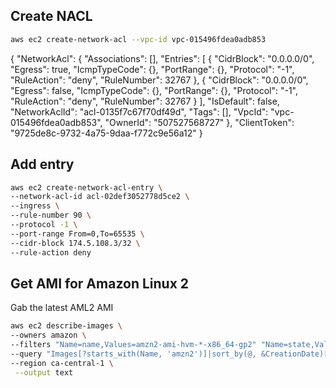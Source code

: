 ## Create NACL

```sh
aws ec2 create-network-acl --vpc-id vpc-015496fdea0adb853
```

{
    "NetworkAcl": {
        "Associations": [],
        "Entries": [
            {
                "CidrBlock": "0.0.0.0/0",
                "Egress": true,
                "IcmpTypeCode": {},
                "PortRange": {},
                "Protocol": "-1",
                "RuleAction": "deny",
                "RuleNumber": 32767
            },
            {
                "CidrBlock": "0.0.0.0/0",
                "Egress": false,
                "IcmpTypeCode": {},
                "PortRange": {},
                "Protocol": "-1",
                "RuleAction": "deny",
                "RuleNumber": 32767
            }
        ],
        "IsDefault": false,
        "NetworkAclId": "acl-0135f7c67f70df49d",
        "Tags": [],
        "VpcId": "vpc-015496fdea0adb853",
        "OwnerId": "507527568727"
    },
    "ClientToken": "9725de8c-9732-4a75-9daa-f772c9e56a12"
}

## Add entry

```sh
aws ec2 create-network-acl-entry \
--network-acl-id acl-02def3052778d5ce2 \
--ingress \
--rule-number 90 \
--protocol -1 \
--port-range From=0,To=65535 \
--cidr-block 174.5.108.3/32 \
--rule-action deny
```


## Get AMI for Amazon Linux 2

Gab the latest AML2 AMI
```sh
aws ec2 describe-images \
--owners amazon \
--filters "Name=name,Values=amzn2-ami-hvm-*-x86_64-gp2" "Name=state,Values=available" \
--query "Images[?starts_with(Name, 'amzn2')]|sort_by(@, &CreationDate)[-1].ImageId" \
--region ca-central-1 \
 --output text
```